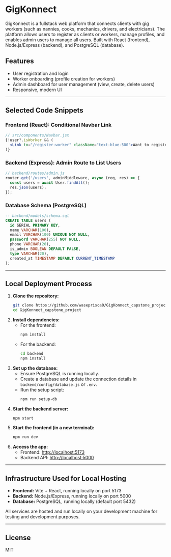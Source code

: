 # GigKonnect

GigKonnect is a fullstack web platform that connects clients with gig workers (such as nannies, cooks, mechanics, drivers, and electricians). The platform allows users to register as clients or workers, manage profiles, and enables admin users to manage all users. Built with React (frontend), Node.js/Express (backend), and PostgreSQL (database).

## Features
- User registration and login
- Worker onboarding (profile creation for workers)
- Admin dashboard for user management (view, create, delete users)
- Responsive, modern UI

---

## Selected Code Snippets

### Frontend (React): Conditional Navbar Link
```jsx
// src/components/Navbar.jsx
{!user?.isWorker && (
  <Link to="/register-worker" className="text-blue-500">Want to register as a worker?</Link>
)}
```

### Backend (Express): Admin Route to List Users
```js
// backend/routes/admin.js
router.get('/users', adminMiddleware, async (req, res) => {
  const users = await User.findAll();
  res.json(users);
});
```

### Database Schema (PostgreSQL)
```sql
-- backend/models/schema.sql
CREATE TABLE users (
  id SERIAL PRIMARY KEY,
  name VARCHAR(100),
  email VARCHAR(100) UNIQUE NOT NULL,
  password VARCHAR(255) NOT NULL,
  phone VARCHAR(20),
  is_admin BOOLEAN DEFAULT FALSE,
  type VARCHAR(20),
  created_at TIMESTAMP DEFAULT CURRENT_TIMESTAMP
);
```

---

## Local Deployment Process

1. **Clone the repository:**
   ```bash
   git clone https://github.com/waseprisca0/GigKonnect_capstone_project.git
   cd GigKonnect_capstone_project
   ```
2. **Install dependencies:**
   - For the frontend:
     ```bash
     npm install
     ```
   - For the backend:
     ```bash
     cd backend
     npm install
     ```
3. **Set up the database:**
   - Ensure PostgreSQL is running locally.
   - Create a database and update the connection details in `backend/config/database.js` or `.env`.
   - Run the setup script:
     ```bash
     npm run setup-db
     ```
4. **Start the backend server:**
   ```bash
   npm start
   ```
5. **Start the frontend (in a new terminal):**
   ```bash
   npm run dev
   ```
6. **Access the app:**
   - Frontend: [http://localhost:5173](http://localhost:5173)
   - Backend API: [http://localhost:5000](http://localhost:5000)

---

## Infrastructure Used for Local Hosting
- **Frontend:** Vite + React, running locally on port 5173
- **Backend:** Node.js/Express, running locally on port 5000
- **Database:** PostgreSQL, running locally (default port 5432)

All services are hosted and run locally on your development machine for testing and development purposes.

---

## License
MIT
